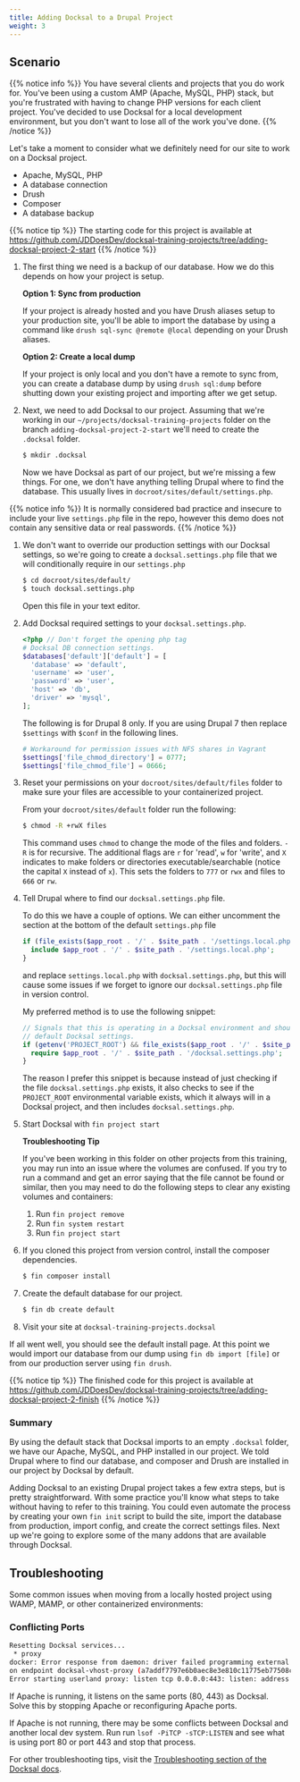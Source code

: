 ```yaml
---
title: Adding Docksal to a Drupal Project
weight: 3
---
```


## Scenario

{{% notice info %}}
You have several clients and projects that you do work for. You've been using a custom AMP (Apache, MySQL, PHP) stack, but you're frustrated with having to change PHP versions for each client project. You've decided to use Docksal for a local development environment, but you don't want to lose all of the work you've done.
{{% /notice %}}

Let's take a moment to consider what we definitely need for our site to work on a Docksal project.

* Apache, MySQL, PHP
* A database connection
* Drush
* Composer
* A database backup


{{% notice tip %}}
The starting code for this project is available at https://github.com/JDDoesDev/docksal-training-projects/tree/adding-docksal-project-2-start
{{% /notice %}}

1. The first thing we need is a backup of our database. How we do this depends on how your project is setup.

    **Option 1: Sync from production**

    If your project is already hosted and you have Drush aliases setup to your production site, you'll be able to import the database by using a command like `drush sql-sync @remote @local` depending on your Drush aliases.

    **Option 2: Create a local dump**

    If your project is only local and you don't have a remote to sync from, you can create a database dump by using `drush sql:dump` before shutting down your existing project and importing after we get setup.


1. Next, we need to add Docksal to our project. Assuming that we're working in our `~/projects/docksal-training-projects` folder on the branch `adding-docksal-project-2-start` we'll need to create the `.docksal` folder.

    ``` bash
    $ mkdir .docksal
    ```

    Now we have Docksal as part of our project, but we're missing a few things. For one, we don't have anything telling Drupal where to find the database. This usually lives in `docroot/sites/default/settings.php`.

{{% notice info %}}
It is normally considered bad practice and insecure to include your live `settings.php` file in the repo, however this demo does not contain any sensitive data or real passwords.
{{% /notice %}}

1. We don't want to override our production settings with our Docksal settings, so we're going to create a `docksal.settings.php` file that we will conditionally require in our `settings.php`

    ``` bash
    $ cd docroot/sites/default/
    $ touch docksal.settings.php
    ```

    Open this file in your text editor.

1. Add Docksal required settings to your `docksal.settings.php`.

    ``` php
    <?php // Don't forget the opening php tag
    # Docksal DB connection settings.
    $databases['default']['default'] = [
      'database' => 'default',
      'username' => 'user',
      'password' => 'user',
      'host' => 'db',
      'driver' => 'mysql',
    ];
    ```

    The following is for Drupal 8 only. If you are using Drupal 7 then replace `$settings` with `$conf` in the following lines.

    ``` php
    # Workaround for permission issues with NFS shares in Vagrant
    $settings['file_chmod_directory'] = 0777;
    $settings['file_chmod_file'] = 0666;
    ```

1. Reset your permissions on your `docroot/sites/default/files` folder to make sure your files are accessible to your containerized project.

    From your `docroot/sites/default` folder run the following:

    ``` bash
    $ chmod -R +rwX files
    ```

    This command uses `chmod` to change the mode of the files and folders. `-R` is for recursive. The additional flags are `r` for 'read', `w` for 'write', and `X` indicates to make folders or directories executable/searchable (notice the capital `X` instead of `x`). This sets the folders to `777` or `rwx` and files to `666` or `rw`.

1. Tell Drupal where to find our `docksal.settings.php` file.

    To do this we have a couple of options. We can either uncomment the section at the bottom of the default `settings.php` file

    ``` php
    if (file_exists($app_root . '/' . $site_path . '/settings.local.php')) {
      include $app_root . '/' . $site_path . '/settings.local.php';
    }
    ```

    and replace `settings.local.php` with `docksal.settings.php`, but this will cause some issues if we forget to ignore our `docksal.settings.php` file in version control.

    My preferred method is to use the following snippet:

    ``` php
    // Signals that this is operating in a Docksal environment and should include
    // default Docksal settings.
    if (getenv('PROJECT_ROOT') && file_exists($app_root . '/' . $site_path . '/docksal.settings.php')) {
      require $app_root . '/' . $site_path . '/docksal.settings.php';
    }
    ```

    The reason I prefer this snippet is because instead of just checking if the file `docksal.settings.php` exists, it also checks to see if the `PROJECT_ROOT` environmental variable exists, which it always will in a Docksal project, and then includes `docksal.settings.php`.

1. Start Docksal with `fin project start`

    **Troubleshooting Tip**

    If you've been working in this folder on other projects from this training, you may run into an issue where the volumes are confused. If you try to run a command and get an error saying that the file cannot be found or similar, then you may need to do the following steps to clear any existing volumes and containers:

    1. Run `fin project remove`
    1. Run `fin system restart`
    1. Run `fin project start`

2. If you cloned this project from version control, install the composer dependencies.

    ``` bash
    $ fin composer install
    ```

1. Create the default database for our project.

    ``` bash
    $ fin db create default
    ```

2. Visit your site at `docksal-training-projects.docksal`


If all went well, you should see the default install page. At this point we would import our database from our dump using `fin db import [file]` or from our production server using `fin drush`.

{{% notice tip %}}
The finished code for this project is available at https://github.com/JDDoesDev/docksal-training-projects/tree/adding-docksal-project-2-finish
{{% /notice %}}

### Summary

By using the default stack that Docksal imports to an empty `.docksal` folder, we have our Apache, MySQL, and PHP installed in our project. We told Drupal where to find our database, and composer and Drush are installed in our project by Docksal by default.

Adding Docksal to an existing Drupal project takes a few extra steps, but is pretty straightforward. With some practice you'll know what steps to take without having to refer to this training. You could even automate the process by creating your own `fin init` script to build the site, import the database from production, import config, and create the correct settings files. Next up we're going to explore some of the many addons that are available through Docksal.

## Troubleshooting

Some common issues when moving from a locally hosted project using WAMP, MAMP, or other containerized environments:

### Conflicting Ports

``` bash
Resetting Docksal services...
 * proxy
docker: Error response from daemon: driver failed programming external connectivity
on endpoint docksal-vhost-proxy (a7addf7797e6b0aec8e3e810c11775eb77508c9079e375c083b3650df2dff9a2):
Error starting userland proxy: listen tcp 0.0.0.0:443: listen: address already in use.
```

If Apache is running, it listens on the same ports (80, 443) as Docksal. Solve this by stopping Apache or reconfiguring Apache ports.

If Apache is not running, there may be some conflicts between Docksal and another local dev system. Run run `lsof -PiTCP -sTCP:LISTEN` and see what is using port 80 or port 443 and stop that process.

For other troubleshooting tips, visit the [Troubleshooting section of the Docksal docs](https://docs.docksal.io/troubleshooting/).
